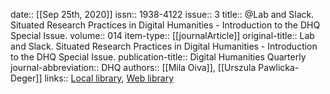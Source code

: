 date:: [[Sep 25th, 2020]]
issn:: 1938-4122
issue:: 3
title:: @Lab and Slack. Situated Research Practices in Digital Humanities - Introduction to the DHQ Special Issue.
volume:: 014
item-type:: [[journalArticle]]
original-title:: Lab and Slack. Situated Research Practices in Digital Humanities - Introduction to the DHQ Special Issue.
publication-title:: Digital Humanities Quarterly
journal-abbreviation:: DHQ
authors:: [[Mila Oiva]], [[Urszula Pawlicka-Deger]]
links:: [Local library](zotero://select/groups/2386895/items/Y7LM3NIJ), [Web library](https://www.zotero.org/groups/2386895/items/Y7LM3NIJ)
